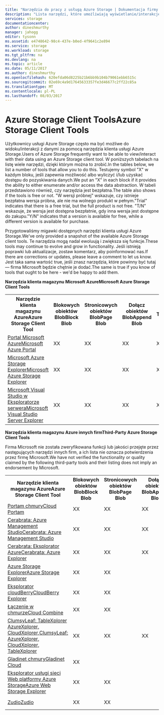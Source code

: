 ```yaml
---
title: "Narzędzia do pracy z usługą Azure Storage | Dokumentacja firmy Microsoft"
description: "Lista narzędzi, które umożliwiają wyświetlanie/interakcję z danymi usługi Azure Storage."
services: storage
documentationcenter: 
author: dineshmurthy
manager: jahogg
editor: tysonn
ms.assetid: e4748642-98c4-437e-b0ed-4f9641c2e894
ms.service: storage
ms.workload: storage
ms.tgt_pltfrm: na
ms.devlang: na
ms.topic: article
ms.date: 05/11/2017
ms.author: dineshmurthy
ms.openlocfilehash: 620efda06d8225b21b6bb9b104b79061ebb6515c
ms.sourcegitcommit: 02e69c4a9d17645633357fe3d46677c2ff22c85a
ms.translationtype: MT
ms.contentlocale: pl-PL
ms.lasthandoff: 08/03/2017
---
```

# <a name="azure-storage-client-tools"></a><span data-ttu-id="dcba9-103">Azure Storage Client Tools</span><span class="sxs-lookup"><span data-stu-id="dcba9-103">Azure Storage Client Tools</span></span>
<span data-ttu-id="dcba9-104">Użytkownicy usługi Azure Storage często ma być możliwe do widoku/interakcji z danymi za pomocą narzędzia klienta usługi Azure Storage.</span><span class="sxs-lookup"><span data-stu-id="dcba9-104">Users of Azure Storage frequently want to be able to view/interact with their data using an Azure Storage client tool.</span></span> <span data-ttu-id="dcba9-105">W poniższych tabelach na listę wiele narzędzi, dzięki którym można to zrobić.</span><span class="sxs-lookup"><span data-stu-id="dcba9-105">In the tables below, we list a number of tools that allow you to do this.</span></span> <span data-ttu-id="dcba9-106">Testujemy symbol "X" w każdym bloku, jeśli zapewnia możliwość albo wyliczyć i/lub uzyskać dostępu do pozyskiwania danych.</span><span class="sxs-lookup"><span data-stu-id="dcba9-106">We put an "X" in each block if it provides the ability to either enumerate and/or access the data abstraction.</span></span> <span data-ttu-id="dcba9-107">W tabeli przedstawiono również, czy narzędzia jest bezpłatna.</span><span class="sxs-lookup"><span data-stu-id="dcba9-107">The table also shows if the tools is free or not.</span></span> <span data-ttu-id="dcba9-108">"W wersji próbnej" wskazuje, czy istnieje bezpłatna wersja próbna, ale nie ma wolnego produkt w pełnym.</span><span class="sxs-lookup"><span data-stu-id="dcba9-108">"Trial" indicates that there is a free trial, but the full product is not free.</span></span> <span data-ttu-id="dcba9-109">"T/N" wskazuje, że wersja jest dostępna bezpłatnie, gdy inna wersja jest dostępne do zakupu.</span><span class="sxs-lookup"><span data-stu-id="dcba9-109">"Y/N" indicates that a version is available for free, while a different version is available for purchase.</span></span>

<span data-ttu-id="dcba9-110">Przygotowaliśmy migawki dostępnych narzędzi klienta usługi Azure Storage.</span><span class="sxs-lookup"><span data-stu-id="dcba9-110">We've only provided a snapshot of the available Azure Storage client tools.</span></span> <span data-ttu-id="dcba9-111">Te narzędzia mogą nadal ewoluują i zwiększa się funkcje.</span><span class="sxs-lookup"><span data-stu-id="dcba9-111">These tools may continue to evolve and grow in functionality.</span></span> <span data-ttu-id="dcba9-112">Jeśli istnieją poprawki lub aktualizacje, zostaw komentarz, aby poinformować nas.</span><span class="sxs-lookup"><span data-stu-id="dcba9-112">If there are corrections or updates, please leave a comment to let us know.</span></span> <span data-ttu-id="dcba9-113">Jest taka sama wartość true, jeśli znasz narzędzia, które powinny być tutaj — firma Microsoft będzie chętnie je dodać.</span><span class="sxs-lookup"><span data-stu-id="dcba9-113">The same is true if you know of tools that ought to be here - we'd be happy to add them.</span></span>

<span data-ttu-id="dcba9-114">**Narzędzia klienta magazynu Microsoft Azure**</span><span class="sxs-lookup"><span data-stu-id="dcba9-114">**Microsoft Azure Storage Client Tools**</span></span>

<table>
  <tr>
    <th rowspan="2"><span data-ttu-id="dcba9-115">Narzędzie klienta magazynu Azure</span><span class="sxs-lookup"><span data-stu-id="dcba9-115">Azure Storage Client Tool</span></span></th>
    <th rowspan="2"><span data-ttu-id="dcba9-116">Blokowych obiektów Blob</span><span class="sxs-lookup"><span data-stu-id="dcba9-116">Block Blob</span></span></th>
    <th rowspan="2"><span data-ttu-id="dcba9-117">Stronicowych obiektów Blob</span><span class="sxs-lookup"><span data-stu-id="dcba9-117">Page Blob</span></span></th>
    <th rowspan="2"><span data-ttu-id="dcba9-118">Dołącz obiektów Blob</span><span class="sxs-lookup"><span data-stu-id="dcba9-118">Append Blob</span></span></th>
    <th rowspan="2"><span data-ttu-id="dcba9-119">Tabele</span><span class="sxs-lookup"><span data-stu-id="dcba9-119">Tables</span></span></th>
    <th rowspan="2"><span data-ttu-id="dcba9-120">Kolejki</span><span class="sxs-lookup"><span data-stu-id="dcba9-120">Queues</span></span></th>
    <th rowspan="2"><span data-ttu-id="dcba9-121">Pliki</span><span class="sxs-lookup"><span data-stu-id="dcba9-121">Files</span></span></th>
    <th rowspan="2"><span data-ttu-id="dcba9-122">Bezpłatna</span><span class="sxs-lookup"><span data-stu-id="dcba9-122">Free</span></span></th>
    <th colspan="4"><span data-ttu-id="dcba9-123">Platforma</span><span class="sxs-lookup"><span data-stu-id="dcba9-123">Platform</span></span></th>
  </tr>
  <tr>
    <td><span data-ttu-id="dcba9-124">Sieć Web</span><span class="sxs-lookup"><span data-stu-id="dcba9-124">Web</span></span></td>
    <td><span data-ttu-id="dcba9-125">Windows</span><span class="sxs-lookup"><span data-stu-id="dcba9-125">Windows</span></span></td>
    <td><span data-ttu-id="dcba9-126">OSX</span><span class="sxs-lookup"><span data-stu-id="dcba9-126">OSX</span></span></td>
    <td><span data-ttu-id="dcba9-127">Linux</span><span class="sxs-lookup"><span data-stu-id="dcba9-127">Linux</span></span></td>
  </tr>
  <tr>
    <td><span data-ttu-id="dcba9-128"><a href="https://azure.microsoft.com/features/azure-portal/">Portal Microsoft Azure</a></span><span class="sxs-lookup"><span data-stu-id="dcba9-128"><a href="https://azure.microsoft.com/features/azure-portal/">Microsoft Azure Portal</a></span></span></td>
    <td><span data-ttu-id="dcba9-129">X</span><span class="sxs-lookup"><span data-stu-id="dcba9-129">X</span></span></td>
    <td><span data-ttu-id="dcba9-130">X</span><span class="sxs-lookup"><span data-stu-id="dcba9-130">X</span></span></td>
    <td><span data-ttu-id="dcba9-131">X</span><span class="sxs-lookup"><span data-stu-id="dcba9-131">X</span></span></td>
    <td><span data-ttu-id="dcba9-132">X</span><span class="sxs-lookup"><span data-stu-id="dcba9-132">X</span></span></td>
    <td><span data-ttu-id="dcba9-133">X</span><span class="sxs-lookup"><span data-stu-id="dcba9-133">X</span></span></td>
    <td><span data-ttu-id="dcba9-134">X</span><span class="sxs-lookup"><span data-stu-id="dcba9-134">X</span></span></td>
    <td><span data-ttu-id="dcba9-135">Tak</span><span class="sxs-lookup"><span data-stu-id="dcba9-135">Y</span></span></td>
    <td><span data-ttu-id="dcba9-136">X</span><span class="sxs-lookup"><span data-stu-id="dcba9-136">X</span></span></td>
    <td></td>
    <td></td>
    <td></td>
  </tr>
  <tr>
    <td><span data-ttu-id="dcba9-137"><a href="http://storageexplorer.com/">Microsoft Azure Storage Explorer</a></span><span class="sxs-lookup"><span data-stu-id="dcba9-137"><a href="http://storageexplorer.com/">Microsoft Azure Storage Explorer</a></span></span></td>
    <td><span data-ttu-id="dcba9-138">X</span><span class="sxs-lookup"><span data-stu-id="dcba9-138">X</span></span></td>
    <td><span data-ttu-id="dcba9-139">X</span><span class="sxs-lookup"><span data-stu-id="dcba9-139">X</span></span></td>
    <td><span data-ttu-id="dcba9-140">X</span><span class="sxs-lookup"><span data-stu-id="dcba9-140">X</span></span></td>
    <td><span data-ttu-id="dcba9-141">X</span><span class="sxs-lookup"><span data-stu-id="dcba9-141">X</span></span></td>
    <td><span data-ttu-id="dcba9-142">X</span><span class="sxs-lookup"><span data-stu-id="dcba9-142">X</span></span></td>
    <td><span data-ttu-id="dcba9-143">X</span><span class="sxs-lookup"><span data-stu-id="dcba9-143">X</span></span></td>
    <td><span data-ttu-id="dcba9-144">Tak</span><span class="sxs-lookup"><span data-stu-id="dcba9-144">Y</span></span></td>
    <td></td>
    <td><span data-ttu-id="dcba9-145">X</span><span class="sxs-lookup"><span data-stu-id="dcba9-145">X</span></span></td>
    <td><span data-ttu-id="dcba9-146">X</span><span class="sxs-lookup"><span data-stu-id="dcba9-146">X</span></span></td>
    <td><span data-ttu-id="dcba9-147">X</span><span class="sxs-lookup"><span data-stu-id="dcba9-147">X</span></span></td>
  </tr>
  <tr>
    <td><span data-ttu-id="dcba9-148"><a href="https://www.visualstudio.com/features/azure-tools-vs.aspx">Microsoft Visual Studio w Eksploratorze serwera</a></span><span class="sxs-lookup"><span data-stu-id="dcba9-148"><a href="https://www.visualstudio.com/features/azure-tools-vs.aspx">Microsoft Visual Studio Server Explorer</a></span></span></td>
    <td><span data-ttu-id="dcba9-149">X</span><span class="sxs-lookup"><span data-stu-id="dcba9-149">X</span></span></td>
    <td><span data-ttu-id="dcba9-150">X</span><span class="sxs-lookup"><span data-stu-id="dcba9-150">X</span></span></td>
    <td><span data-ttu-id="dcba9-151">X</span><span class="sxs-lookup"><span data-stu-id="dcba9-151">X</span></span></td>
    <td><span data-ttu-id="dcba9-152">X</span><span class="sxs-lookup"><span data-stu-id="dcba9-152">X</span></span></td>
    <td><span data-ttu-id="dcba9-153">X</span><span class="sxs-lookup"><span data-stu-id="dcba9-153">X</span></span></td>
    <td></td>
    <td><span data-ttu-id="dcba9-154">Tak</span><span class="sxs-lookup"><span data-stu-id="dcba9-154">Y</span></span></td>
    <td></td>
    <td><span data-ttu-id="dcba9-155">X</span><span class="sxs-lookup"><span data-stu-id="dcba9-155">X</span></span></td>
    <td></td>
    <td></td>
  </tr>
</table>

<span data-ttu-id="dcba9-156">**Narzędzia klienta magazynu Azure innych firm**</span><span class="sxs-lookup"><span data-stu-id="dcba9-156">**Third-Party Azure Storage Client Tools**</span></span>

<span data-ttu-id="dcba9-157">Firma Microsoft nie została zweryfikowana funkcji lub jakości przejęte przez następujących narzędzi innych firm, a ich lista nie oznacza potwierdzenia przez firmę Microsoft.</span><span class="sxs-lookup"><span data-stu-id="dcba9-157">We have not verified the functionality or quality claimed by the following third-party tools and their listing does not imply an endorsement by Microsoft.</span></span>

<table>
  <tr>
    <th rowspan="2"><span data-ttu-id="dcba9-158">Narzędzie klienta magazynu Azure</span><span class="sxs-lookup"><span data-stu-id="dcba9-158">Azure Storage Client Tool</span></span></th>
    <th rowspan="2"><span data-ttu-id="dcba9-159">Blokowych obiektów Blob</span><span class="sxs-lookup"><span data-stu-id="dcba9-159">Block Blob</span></span></th>
    <th rowspan="2"><span data-ttu-id="dcba9-160">Stronicowych obiektów Blob</span><span class="sxs-lookup"><span data-stu-id="dcba9-160">Page Blob</span></span></th>
    <th rowspan="2"><span data-ttu-id="dcba9-161">Dołącz obiektów Blob</span><span class="sxs-lookup"><span data-stu-id="dcba9-161">Append Blob</span></span></th>
    <th rowspan="2"><span data-ttu-id="dcba9-162">Tabele</span><span class="sxs-lookup"><span data-stu-id="dcba9-162">Tables</span></span></th>
    <th rowspan="2"><span data-ttu-id="dcba9-163">Kolejki</span><span class="sxs-lookup"><span data-stu-id="dcba9-163">Queues</span></span></th>
    <th rowspan="2"><span data-ttu-id="dcba9-164">Pliki</span><span class="sxs-lookup"><span data-stu-id="dcba9-164">Files</span></span></th>
    <th rowspan="2"><span data-ttu-id="dcba9-165">Bezpłatna</span><span class="sxs-lookup"><span data-stu-id="dcba9-165">Free</span></span></th>
    <th colspan="4"><span data-ttu-id="dcba9-166">Platforma</span><span class="sxs-lookup"><span data-stu-id="dcba9-166">Platform</span></span></th>
  </tr>
  <tr>
    <td><span data-ttu-id="dcba9-167">Sieć Web</span><span class="sxs-lookup"><span data-stu-id="dcba9-167">Web</span></span></td>
    <td><span data-ttu-id="dcba9-168">Windows</span><span class="sxs-lookup"><span data-stu-id="dcba9-168">Windows</span></span></td>
    <td><span data-ttu-id="dcba9-169">OSX</span><span class="sxs-lookup"><span data-stu-id="dcba9-169">OSX</span></span></td>
    <td><span data-ttu-id="dcba9-170">Linux</span><span class="sxs-lookup"><span data-stu-id="dcba9-170">Linux</span></span></td>
  </tr>
  <tr>
    <td><span data-ttu-id="dcba9-171"><a href="http://www.cloudportam.com/">Portam chmury</a></span><span class="sxs-lookup"><span data-stu-id="dcba9-171"><a href="http://www.cloudportam.com/">Cloud Portam</a></span></span></td>
    <td><span data-ttu-id="dcba9-172">X</span><span class="sxs-lookup"><span data-stu-id="dcba9-172">X</span></span></td>
    <td><span data-ttu-id="dcba9-173">X</span><span class="sxs-lookup"><span data-stu-id="dcba9-173">X</span></span></td>
    <td><span data-ttu-id="dcba9-174">X</span><span class="sxs-lookup"><span data-stu-id="dcba9-174">X</span></span></td>
    <td><span data-ttu-id="dcba9-175">X</span><span class="sxs-lookup"><span data-stu-id="dcba9-175">X</span></span></td>
    <td><span data-ttu-id="dcba9-176">X</span><span class="sxs-lookup"><span data-stu-id="dcba9-176">X</span></span></td>
    <td><span data-ttu-id="dcba9-177">X</span><span class="sxs-lookup"><span data-stu-id="dcba9-177">X</span></span></td>
    <td><span data-ttu-id="dcba9-178">Wersja próbna</span><span class="sxs-lookup"><span data-stu-id="dcba9-178">Trial</span></span></td>
    <td><span data-ttu-id="dcba9-179">X</span><span class="sxs-lookup"><span data-stu-id="dcba9-179">X</span></span></td>
    <td></td>
    <td></td>
    <td></td>
  </tr>
  <tr>
    <td><span data-ttu-id="dcba9-180"><a href="http://www.cerebrata.com/products/azure-management-studio/introduction">Cerabrata: Azure Management Studio</a></span><span class="sxs-lookup"><span data-stu-id="dcba9-180"><a href="http://www.cerebrata.com/products/azure-management-studio/introduction">Cerabrata: Azure Management Studio</a></span></span></td>
    <td><span data-ttu-id="dcba9-181">X</span><span class="sxs-lookup"><span data-stu-id="dcba9-181">X</span></span></td>
    <td><span data-ttu-id="dcba9-182">X</span><span class="sxs-lookup"><span data-stu-id="dcba9-182">X</span></span></td>
    <td><span data-ttu-id="dcba9-183">X</span><span class="sxs-lookup"><span data-stu-id="dcba9-183">X</span></span></td>
    <td><span data-ttu-id="dcba9-184">X</span><span class="sxs-lookup"><span data-stu-id="dcba9-184">X</span></span></td>
    <td><span data-ttu-id="dcba9-185">X</span><span class="sxs-lookup"><span data-stu-id="dcba9-185">X</span></span></td>
    <td><span data-ttu-id="dcba9-186">X</span><span class="sxs-lookup"><span data-stu-id="dcba9-186">X</span></span></td>
    <td><span data-ttu-id="dcba9-187">Wersja próbna</span><span class="sxs-lookup"><span data-stu-id="dcba9-187">Trial</span></span></td>
    <td></td>
    <td><span data-ttu-id="dcba9-188">X</span><span class="sxs-lookup"><span data-stu-id="dcba9-188">X</span></span></td>
    <td></td>
    <td></td>
  </tr>
  <tr>
    <td><span data-ttu-id="dcba9-189"><a href="http://www.cerebrata.com/products/azure-explorer/introduction">Cerabrata: Eksplorator Azure</a></span><span class="sxs-lookup"><span data-stu-id="dcba9-189"><a href="http://www.cerebrata.com/products/azure-explorer/introduction">Cerabrata: Azure Explorer</a></span></span></td>
    <td><span data-ttu-id="dcba9-190">X</span><span class="sxs-lookup"><span data-stu-id="dcba9-190">X</span></span></td>
    <td><span data-ttu-id="dcba9-191">X</span><span class="sxs-lookup"><span data-stu-id="dcba9-191">X</span></span></td>
    <td><span data-ttu-id="dcba9-192">X</span><span class="sxs-lookup"><span data-stu-id="dcba9-192">X</span></span></td>
    <td></td>
    <td></td>
    <td><span data-ttu-id="dcba9-193">X</span><span class="sxs-lookup"><span data-stu-id="dcba9-193">X</span></span></td>
    <td><span data-ttu-id="dcba9-194">Tak</span><span class="sxs-lookup"><span data-stu-id="dcba9-194">Y</span></span></td>
    <td></td>
    <td><span data-ttu-id="dcba9-195">X</span><span class="sxs-lookup"><span data-stu-id="dcba9-195">X</span></span></td>
    <td></td>
    <td></td>
  </tr>
  <tr>
    <td><span data-ttu-id="dcba9-196"><a href="https://github.com/sebagomez/azurestorageexplorer">Azure Storage Explorer</a></span><span class="sxs-lookup"><span data-stu-id="dcba9-196"><a href="https://github.com/sebagomez/azurestorageexplorer">Azure Storage Explorer</a></span></span></td>
    <td><span data-ttu-id="dcba9-197">X</span><span class="sxs-lookup"><span data-stu-id="dcba9-197">X</span></span></td>
    <td><span data-ttu-id="dcba9-198">X</span><span class="sxs-lookup"><span data-stu-id="dcba9-198">X</span></span></td>
    <td></td>
    <td><span data-ttu-id="dcba9-199">X</span><span class="sxs-lookup"><span data-stu-id="dcba9-199">X</span></span></td>
    <td><span data-ttu-id="dcba9-200">X</span><span class="sxs-lookup"><span data-stu-id="dcba9-200">X</span></span></td>
    <td></td>
    <td><span data-ttu-id="dcba9-201">Tak</span><span class="sxs-lookup"><span data-stu-id="dcba9-201">Y</span></span></td>
    <td></td>
    <td><span data-ttu-id="dcba9-202">X</span><span class="sxs-lookup"><span data-stu-id="dcba9-202">X</span></span></td>
    <td></td>
    <td></td>
  </tr>
  <tr>
    <td><span data-ttu-id="dcba9-203"><a href="http://www.cloudberrylab.com/free-microsoft-azure-explorer.aspx">Eksplorator cloudBerry</a></span><span class="sxs-lookup"><span data-stu-id="dcba9-203"><a href="http://www.cloudberrylab.com/free-microsoft-azure-explorer.aspx">CloudBerry Explorer</a></span></span></td>
    <td><span data-ttu-id="dcba9-204">X</span><span class="sxs-lookup"><span data-stu-id="dcba9-204">X</span></span></td>
    <td><span data-ttu-id="dcba9-205">X</span><span class="sxs-lookup"><span data-stu-id="dcba9-205">X</span></span></td>
    <td></td>
    <td></td>
    <td></td>
    <td><span data-ttu-id="dcba9-206">X</span><span class="sxs-lookup"><span data-stu-id="dcba9-206">X</span></span></td>
    <td><span data-ttu-id="dcba9-207">T/N</span><span class="sxs-lookup"><span data-stu-id="dcba9-207">Y/N</span></span></td>
    <td></td>
    <td><span data-ttu-id="dcba9-208">X</span><span class="sxs-lookup"><span data-stu-id="dcba9-208">X</span></span></td>
    <td></td>
    <td></td>
  </tr>
  <tr>
    <td><span data-ttu-id="dcba9-209"><a href="http://www.gapotchenko.com/cloudcombine">Łączenie w chmurze</a></span><span class="sxs-lookup"><span data-stu-id="dcba9-209"><a href="http://www.gapotchenko.com/cloudcombine">Cloud Combine</a></span></span></td>
    <td><span data-ttu-id="dcba9-210">X</span><span class="sxs-lookup"><span data-stu-id="dcba9-210">X</span></span></td>
    <td><span data-ttu-id="dcba9-211">X</span><span class="sxs-lookup"><span data-stu-id="dcba9-211">X</span></span></td>
    <td></td>
    <td><span data-ttu-id="dcba9-212">X</span><span class="sxs-lookup"><span data-stu-id="dcba9-212">X</span></span></td>
    <td><span data-ttu-id="dcba9-213">X</span><span class="sxs-lookup"><span data-stu-id="dcba9-213">X</span></span></td>
    <td></td>
    <td><span data-ttu-id="dcba9-214">Wersja próbna</span><span class="sxs-lookup"><span data-stu-id="dcba9-214">Trial</span></span></td>
    <td></td>
    <td><span data-ttu-id="dcba9-215">X</span><span class="sxs-lookup"><span data-stu-id="dcba9-215">X</span></span></td>
    <td></td>
    <td></td>
  </tr>
  <tr>
    <td><span data-ttu-id="dcba9-216"><a href="http://clumsyleaf.com">ClumsyLeaf: TableXplorer AzureXplorer, CloudXplorer,</a></span><span class="sxs-lookup"><span data-stu-id="dcba9-216"><a href="http://clumsyleaf.com">ClumsyLeaf: AzureXplorer, CloudXplorer, TableXplorer</a></span></span></td>
    <td><span data-ttu-id="dcba9-217">X</span><span class="sxs-lookup"><span data-stu-id="dcba9-217">X</span></span></td>
    <td><span data-ttu-id="dcba9-218">X</span><span class="sxs-lookup"><span data-stu-id="dcba9-218">X</span></span></td>
    <td><span data-ttu-id="dcba9-219">X</span><span class="sxs-lookup"><span data-stu-id="dcba9-219">X</span></span></td>
    <td><span data-ttu-id="dcba9-220">X</span><span class="sxs-lookup"><span data-stu-id="dcba9-220">X</span></span></td>
    <td><span data-ttu-id="dcba9-221">X</span><span class="sxs-lookup"><span data-stu-id="dcba9-221">X</span></span></td>
    <td><span data-ttu-id="dcba9-222">X</span><span class="sxs-lookup"><span data-stu-id="dcba9-222">X</span></span></td>
    <td><span data-ttu-id="dcba9-223">Tak</span><span class="sxs-lookup"><span data-stu-id="dcba9-223">Y</span></span></td>
    <td></td>
    <td><span data-ttu-id="dcba9-224">X</span><span class="sxs-lookup"><span data-stu-id="dcba9-224">X</span></span></td>
    <td></td>
    <td></td>
  </tr>
  <tr>
    <td><span data-ttu-id="dcba9-225"><a href="http://www.gladinet.com/Azure-Storage/index.htm">Gladinet chmury</a></span><span class="sxs-lookup"><span data-stu-id="dcba9-225"><a href="http://www.gladinet.com/Azure-Storage/index.htm">Gladinet Cloud</a></span></span></td>
    <td><span data-ttu-id="dcba9-226">X</span><span class="sxs-lookup"><span data-stu-id="dcba9-226">X</span></span></td>
    <td></td>
    <td></td>
    <td></td>
    <td></td>
    <td></td>
    <td><span data-ttu-id="dcba9-227">Wersja próbna</span><span class="sxs-lookup"><span data-stu-id="dcba9-227">Trial</span></span></td>
    <td></td>
    <td><span data-ttu-id="dcba9-228">X</span><span class="sxs-lookup"><span data-stu-id="dcba9-228">X</span></span></td>
    <td></td>
    <td></td>
  </tr>
  <tr>
    <td><span data-ttu-id="dcba9-229"><a href="http://storageexplorer.codeplex.com/">Eksplorator usługi sieci Web platformy Azure Storage</a></span><span class="sxs-lookup"><span data-stu-id="dcba9-229"><a href="http://storageexplorer.codeplex.com/">Azure Web Storage Explorer</a></span></span></td>
    <td><span data-ttu-id="dcba9-230">X</span><span class="sxs-lookup"><span data-stu-id="dcba9-230">X</span></span></td>
    <td><span data-ttu-id="dcba9-231">X</span><span class="sxs-lookup"><span data-stu-id="dcba9-231">X</span></span></td>
    <td></td>
    <td><span data-ttu-id="dcba9-232">X</span><span class="sxs-lookup"><span data-stu-id="dcba9-232">X</span></span></td>
    <td><span data-ttu-id="dcba9-233">X</span><span class="sxs-lookup"><span data-stu-id="dcba9-233">X</span></span></td>
    <td></td>
    <td><span data-ttu-id="dcba9-234">Tak</span><span class="sxs-lookup"><span data-stu-id="dcba9-234">Y</span></span></td>
    <td><span data-ttu-id="dcba9-235">X</span><span class="sxs-lookup"><span data-stu-id="dcba9-235">X</span></span></td>
    <td></td>
    <td></td>
    <td></td>
  </tr>
  <tr>
    <td><span data-ttu-id="dcba9-236"><a href="https://zudio.co/">Zudio</a></span><span class="sxs-lookup"><span data-stu-id="dcba9-236"><a href="https://zudio.co/">Zudio</a></span></span></td>
    <td><span data-ttu-id="dcba9-237">X</span><span class="sxs-lookup"><span data-stu-id="dcba9-237">X</span></span></td>
    <td><span data-ttu-id="dcba9-238">X</span><span class="sxs-lookup"><span data-stu-id="dcba9-238">X</span></span></td>
    <td></td>
    <td><span data-ttu-id="dcba9-239">X</span><span class="sxs-lookup"><span data-stu-id="dcba9-239">X</span></span></td>
    <td><span data-ttu-id="dcba9-240">X</span><span class="sxs-lookup"><span data-stu-id="dcba9-240">X</span></span></td>
    <td><span data-ttu-id="dcba9-241">X</span><span class="sxs-lookup"><span data-stu-id="dcba9-241">X</span></span></td>
    <td><span data-ttu-id="dcba9-242">Wersja próbna</span><span class="sxs-lookup"><span data-stu-id="dcba9-242">Trial</span></span></td>
    <td><span data-ttu-id="dcba9-243">X</span><span class="sxs-lookup"><span data-stu-id="dcba9-243">X</span></span></td>
    <td></td>
    <td></td>
    <td></td>
  </tr>
</table>
